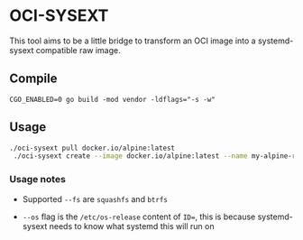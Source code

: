 # OCI-SYSEXT

This tool aims to  be a little bridge to transform an OCI image into a systemd-sysext compatible raw image.

## Compile

`CGO_ENABLED=0 go build -mod vendor -ldflags="-s -w"`

## Usage

```sh
./oci-sysext pull docker.io/alpine:latest
 ./oci-sysext create --image docker.io/alpine:latest --name my-alpine-raw --fs btrfs --os opensuse-microos
```

### Usage notes

- Supported `--fs` are `squashfs` and `btrfs` 

- `--os` flag is the `/etc/os-release` content of `ID=`, this is because systemd-sysext needs to know what systemd this will run on
